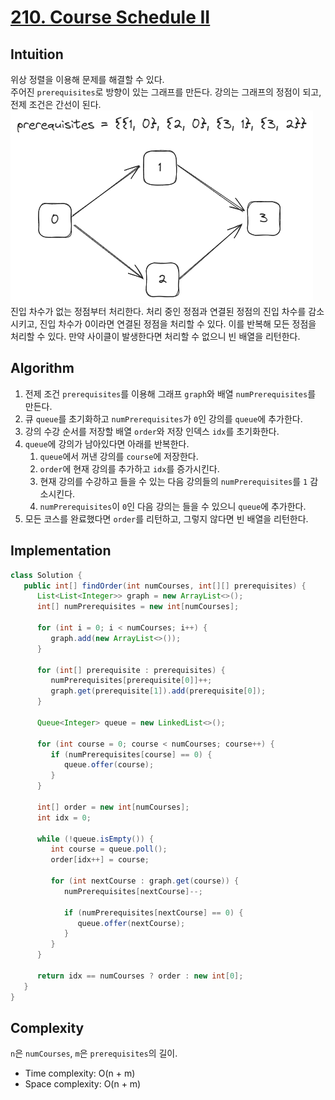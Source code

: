 # [210. Course Schedule II](https://leetcode.com/problems/course-schedule-ii/description/)

## Intuition
위상 정렬을 이용해 문제를 해결할 수 있다.\
주어진 `prerequisites`로 방향이 있는 그래프를 만든다. 강의는 그래프의 정점이 되고, 전제 조건은 간선이 된다.\
![0210-01.png](../img/0210-01.png)\
진입 차수가 없는 정점부터 처리한다. 처리 중인 정점과 연결된 정점의 진입 차수를 감소시키고, 진입 차수가 0이라면 연결된 정점을 처리할 수 있다.
이를 반복해 모든 정점을 처리할 수 있다. 만약 사이클이 발생한다면 처리할 수 없으니 빈 배열을 리턴한다.

## Algorithm
1. 전제 조건 `prerequisites`를 이용해 그래프 `graph`와 배열 `numPrerequisites`를 만든다.
2. 큐 `queue`를 초기화하고 `numPrerequisites`가 `0`인 강의를 `queue`에 추가한다.
3. 강의 수강 순서를 저장할 배열 `order`와 저장 인덱스 `idx`를 초기화한다.
4. `queue`에 강의가 남아있다면 아래를 반복한다.
   1. `queue`에서 꺼낸 강의를 `course`에 저장한다.
   2. `order`에 현재 강의를 추가하고 `idx`를 증가시킨다.
   3. 현재 강의를 수강하고 들을 수 있는 다음 강의들의 `numPrerequisites`를 `1` 감소시킨다.
   4. `numPrerequisites`이 `0`인 다음 강의는 들을 수 있으니 `queue`에 추가한다.
5. 모든 코스를 완료했다면 `order`를 리턴하고, 그렇지 않다면 빈 배열을 리턴한다.

## Implementation
```java
class Solution {
   public int[] findOrder(int numCourses, int[][] prerequisites) {
      List<List<Integer>> graph = new ArrayList<>();
      int[] numPrerequisites = new int[numCourses];

      for (int i = 0; i < numCourses; i++) {
         graph.add(new ArrayList<>());
      }

      for (int[] prerequisite : prerequisites) {
         numPrerequisites[prerequisite[0]]++;
         graph.get(prerequisite[1]).add(prerequisite[0]);
      }

      Queue<Integer> queue = new LinkedList<>();

      for (int course = 0; course < numCourses; course++) {
         if (numPrerequisites[course] == 0) {
            queue.offer(course);
         }
      }

      int[] order = new int[numCourses];
      int idx = 0;

      while (!queue.isEmpty()) {
         int course = queue.poll();
         order[idx++] = course;

         for (int nextCourse : graph.get(course)) {
            numPrerequisites[nextCourse]--;

            if (numPrerequisites[nextCourse] == 0) {
               queue.offer(nextCourse);
            }
         }
      }

      return idx == numCourses ? order : new int[0];
   }
}
```

## Complexity
`n`은 `numCourses`, `m`은 `prerequisites`의 길이.
- Time complexity: O(n + m)
- Space complexity: O(n + m)
